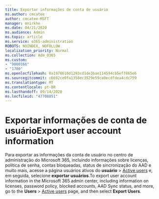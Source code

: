```yaml
---
title: Exportar informações de conta de usuário
ms.author: cmcatee
author: cmcatee-MSFT
manager: mnirkhe
ms.date: 04/21/2020
ms.audience: Admin
ms.topic: article
ms.service: o365-administration
ROBOTS: NOINDEX, NOFOLLOW
localization_priority: Normal
ms.collection: Adm_O365
ms.custom:
- "9000166"
- "1700"
ms.openlocfilehash: 0a1978610d1293cd1de3bae114594cb5ef7865e6
ms.sourcegitcommit: c6692ce0fa1358ec3529e59ca0ecdfdea4cdc759
ms.translationtype: MT
ms.contentlocale: pt-BR
ms.lasthandoff: 09/14/2020
ms.locfileid: "47708851"
---
```

# <a name="export-user-account-information"></a><span data-ttu-id="e6198-102">Exportar informações de conta de usuário</span><span class="sxs-lookup"><span data-stu-id="e6198-102">Export user account information</span></span>

<span data-ttu-id="e6198-103">Para exportar as informações da conta de usuário no centro de administração do Microsoft 365, incluindo informações sobre licenças, política de senha, contas bloqueadas, status de sincronização do AAD e muito mais, acesse a página usuários ativos do **usuário**  >  [Active users](https://go.microsoft.com/fwlink/p/?linkid=834822) e, em seguida, selecione **exportar usuários**.</span><span class="sxs-lookup"><span data-stu-id="e6198-103">To export user account information in the Microsoft 365 admin center, including information on licenses, password policy, blocked accounts, AAD Sync status, and more, go to the **Users** > [Active users](https://go.microsoft.com/fwlink/p/?linkid=834822) page, and then select **Export Users**.</span></span>
